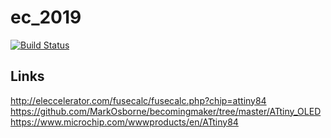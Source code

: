 # ec_2019
[![Build Status](https://travis-ci.org/theDevilsVoice/ec_2019.svg?branch=master)](https://travis-ci.org/theDevilsVoice/ec_2019)

## Links

http://eleccelerator.com/fusecalc/fusecalc.php?chip=attiny84
https://github.com/MarkOsborne/becomingmaker/tree/master/ATtiny_OLED
https://www.microchip.com/wwwproducts/en/ATtiny84
